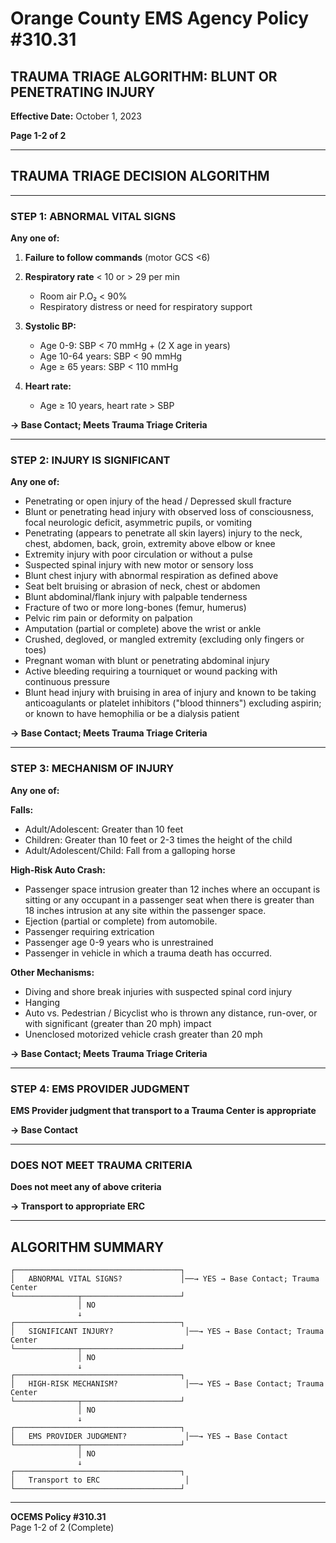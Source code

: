 # Orange County EMS Agency Policy #310.31

## TRAUMA TRIAGE ALGORITHM: BLUNT OR PENETRATING INJURY

**Effective Date:** October 1, 2023

**Page 1-2 of 2**

---

## TRAUMA TRIAGE DECISION ALGORITHM

---

### STEP 1: ABNORMAL VITAL SIGNS

**Any one of:**

1. **Failure to follow commands** (motor GCS <6)

2. **Respiratory rate** < 10 or > 29 per min
   - Room air P.O₂ < 90%
   - Respiratory distress or need for respiratory support

3. **Systolic BP:**
   - Age 0-9: SBP < 70 mmHg + (2 X age in years)
   - Age 10-64 years: SBP < 90 mmHg
   - Age ≥ 65 years: SBP < 110 mmHg

4. **Heart rate:**
   - Age ≥ 10 years, heart rate > SBP

**→ Base Contact; Meets Trauma Triage Criteria**

---

### STEP 2: INJURY IS SIGNIFICANT

**Any one of:**

- Penetrating or open injury of the head / Depressed skull fracture
- Blunt or penetrating head injury with observed loss of consciousness, focal neurologic deficit, asymmetric pupils, or vomiting
- Penetrating (appears to penetrate all skin layers) injury to the neck, chest, abdomen, back, groin, extremity above elbow or knee
- Extremity injury with poor circulation or without a pulse
- Suspected spinal injury with new motor or sensory loss
- Blunt chest injury with abnormal respiration as defined above
- Seat belt bruising or abrasion of neck, chest or abdomen
- Blunt abdominal/flank injury with palpable tenderness
- Fracture of two or more long-bones (femur, humerus)
- Pelvic rim pain or deformity on palpation
- Amputation (partial or complete) above the wrist or ankle
- Crushed, degloved, or mangled extremity (excluding only fingers or toes)
- Pregnant woman with blunt or penetrating abdominal injury
- Active bleeding requiring a tourniquet or wound packing with continuous pressure
- Blunt head injury with bruising in area of injury and known to be taking anticoagulants or platelet inhibitors ("blood thinners") excluding aspirin; or known to have hemophilia or be a dialysis patient

**→ Base Contact; Meets Trauma Triage Criteria**

---

### STEP 3: MECHANISM OF INJURY

**Any one of:**

**Falls:**
- Adult/Adolescent: Greater than 10 feet
- Children: Greater than 10 feet or 2-3 times the height of the child
- Adult/Adolescent/Child: Fall from a galloping horse

**High-Risk Auto Crash:**
- Passenger space intrusion greater than 12 inches where an occupant is sitting or any occupant in a passenger seat when there is greater than 18 inches intrusion at any site within the passenger space.
- Ejection (partial or complete) from automobile.
- Passenger requiring extrication
- Passenger age 0-9 years who is unrestrained
- Passenger in vehicle in which a trauma death has occurred.

**Other Mechanisms:**
- Diving and shore break injuries with suspected spinal cord injury
- Hanging
- Auto vs. Pedestrian / Bicyclist who is thrown any distance, run-over, or with significant (greater than 20 mph) impact
- Unenclosed motorized vehicle crash greater than 20 mph

**→ Base Contact; Meets Trauma Triage Criteria**

---

### STEP 4: EMS PROVIDER JUDGMENT

**EMS Provider judgment that transport to a Trauma Center is appropriate**

**→ Base Contact**

---

### DOES NOT MEET TRAUMA CRITERIA

**Does not meet any of above criteria**

**→ Transport to appropriate ERC**

---

## ALGORITHM SUMMARY

```
┌─────────────────────────────────────┐
│   ABNORMAL VITAL SIGNS?             │──→ YES → Base Contact; Trauma Center
└──────────────┬──────────────────────┘
               │ NO
               ↓
┌─────────────────────────────────────┐
│   SIGNIFICANT INJURY?                │──→ YES → Base Contact; Trauma Center
└──────────────┬──────────────────────┘
               │ NO
               ↓
┌─────────────────────────────────────┐
│   HIGH-RISK MECHANISM?               │──→ YES → Base Contact; Trauma Center
└──────────────┬──────────────────────┘
               │ NO
               ↓
┌─────────────────────────────────────┐
│   EMS PROVIDER JUDGMENT?             │──→ YES → Base Contact
└──────────────┬──────────────────────┘
               │ NO
               ↓
┌─────────────────────────────────────┐
│   Transport to ERC                   │
└─────────────────────────────────────┘
```

---

**OCEMS Policy #310.31**  
Page 1-2 of 2 (Complete)

